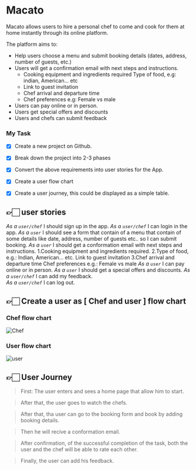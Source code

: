 # Macato

Macato allows users to hire a personal chef to come and cook for them at home instantly through its online platform.


The platform aims to: 
 - Help users choose a menu and submit booking details (dates, address, number of guests, etc.) 
 - Users will get a confirmation email with next steps and instructions. 
    - Cooking equipment and ingredients required Type of food, e.g: indian, American… etc 
    - Link to guest invitation
    - Chef arrival and departure time
    - Chef preferences e.g: Female vs male
 - Users can pay online or in person.
 - Users get special offers and discounts 
 - Users and chefs can submit feedback



### My Task
- [x]  Create a new project on Github.
- [x] Break down the project into 2-3 phases
- [x]  Convert the above requirements into user stories for the App.
- [x] Create a user flow chart
- [x]  Create a user journey, this could be displayed as a simple table.


## 👉🏻 user stories

_As a `user/chef`_ I should sign up in the app.
_As a `user/chef`_ I can login in the app.
_As a `user`_ I should see a form that contain of a menu that contain of some details like date, address, number of guests etc.. so I can submit booking.
_As a `user`_ I should  get a conformation email with next steps and instructions. 
   1.Cooking equipment and ingredients required. 
   2.Type of food, e.g.: Indian, American… etc. Link to guest invitation
   3.Chef arrival and departure time
Chef preferences e.g.: Female vs male
_As a `user`_ I can pay online or in person.
_As a `user`_ I should get a special offers and discounts.
_As a `user/chef`_ I can add my feedback.    
_As a `user/chef`_ I can log out. 



## 👉🏻 Create a user as [ Chef and user ] flow chart

### Chef flow chart

![Chef](https://user-images.githubusercontent.com/60818007/169694748-9804d3dc-a811-474f-8df0-33301509dc21.PNG)


### User flow chart
![user](https://user-images.githubusercontent.com/60818007/169694760-a4abd91a-2ad6-40fd-b831-496a93e03277.PNG)


## 👉🏻 User Journey


> First: The user enters and sees a home page that allow him to start.

> After that, the user goes to watch the chefs.
 
> After that, tha user can go to the booking form and book by adding booking details.

> Then he will recive a conformation email.

> After confirmation, of the successful completion of the task, both the user and the chef will be able to rate each other.

> Finally, the user can add his feedback.


